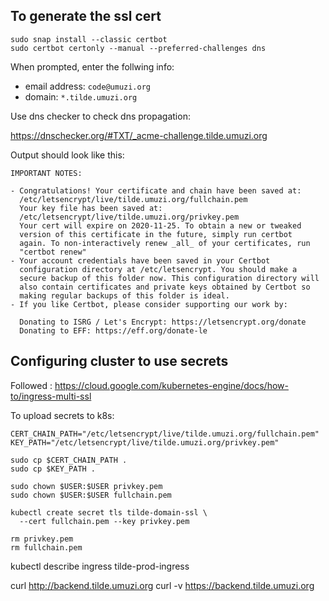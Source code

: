 ## To generate the ssl cert

```
sudo snap install --classic certbot
sudo certbot certonly --manual --preferred-challenges dns
```

When prompted, enter the follwing info:

- email address: `code@umuzi.org`
- domain: `*.tilde.umuzi.org`

Use dns checker to check dns propagation:

https://dnschecker.org/#TXT/_acme-challenge.tilde.umuzi.org

Output should look like this:

```
IMPORTANT NOTES:

- Congratulations! Your certificate and chain have been saved at:
  /etc/letsencrypt/live/tilde.umuzi.org/fullchain.pem
  Your key file has been saved at:
  /etc/letsencrypt/live/tilde.umuzi.org/privkey.pem
  Your cert will expire on 2020-11-25. To obtain a new or tweaked
  version of this certificate in the future, simply run certbot
  again. To non-interactively renew _all_ of your certificates, run
  "certbot renew"
- Your account credentials have been saved in your Certbot
  configuration directory at /etc/letsencrypt. You should make a
  secure backup of this folder now. This configuration directory will
  also contain certificates and private keys obtained by Certbot so
  making regular backups of this folder is ideal.
- If you like Certbot, please consider supporting our work by:

  Donating to ISRG / Let's Encrypt: https://letsencrypt.org/donate
  Donating to EFF: https://eff.org/donate-le
```

## Configuring cluster to use secrets

Followed : https://cloud.google.com/kubernetes-engine/docs/how-to/ingress-multi-ssl

To upload secrets to k8s:

```
CERT_CHAIN_PATH="/etc/letsencrypt/live/tilde.umuzi.org/fullchain.pem"
KEY_PATH="/etc/letsencrypt/live/tilde.umuzi.org/privkey.pem"

sudo cp $CERT_CHAIN_PATH .
sudo cp $KEY_PATH .

sudo chown $USER:$USER privkey.pem
sudo chown $USER:$USER fullchain.pem

kubectl create secret tls tilde-domain-ssl \
  --cert fullchain.pem --key privkey.pem

rm privkey.pem
rm fullchain.pem
```

kubectl describe ingress tilde-prod-ingress

curl http://backend.tilde.umuzi.org
curl -v https://backend.tilde.umuzi.org
